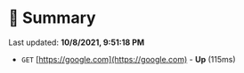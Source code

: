 # 📖 Summary
Last updated: **10/8/2021, 9:51:18 PM**

- `GET` [https://google.com](https://google.com) - **Up** (115ms)
